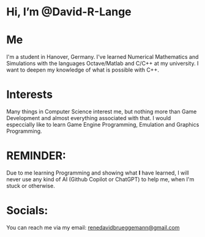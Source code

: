 
# Hi, I’m @David-R-Lange

# Me

I'm a student in Hanover, Germany. 
I've learned Numerical Mathematics and Simulations with the languages Octave/Matlab and C/C++
at my university. I want to deepen my knowledge of what is possible with C++.

# Interests

Many things in Computer Science interest me, but nothing more than Game Development and almost
everything associated with that. I would especcially like to learn Game Engine Programming,
Emulation and Graphics Programming.

# REMINDER:

Due to me learning Programming and showing what **I** have learned, I will never use any kind of AI (Github Copilot or ChatGPT) to help me, when I'm stuck or otherwise.

# Socials:

You can reach me via my email: renedavidbrueggemann@gmail.com
